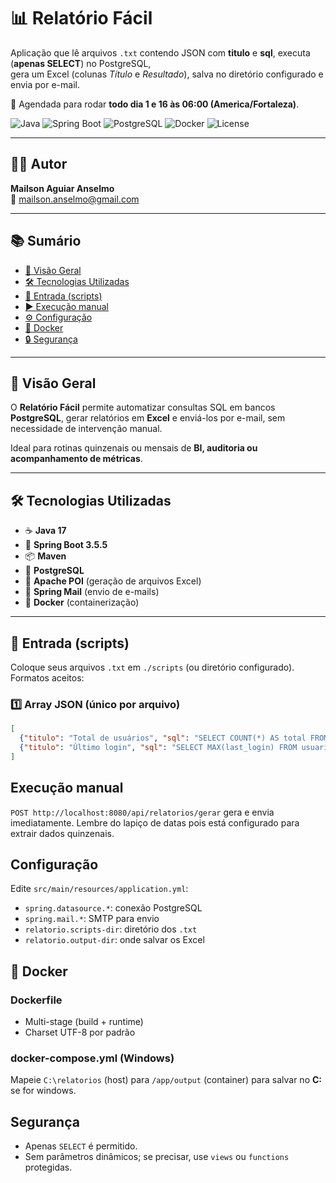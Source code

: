 # 📊 Relatório Fácil  

Aplicação que lê arquivos `.txt` contendo JSON com **titulo** e **sql**, executa (**apenas SELECT**) no PostgreSQL,  
gera um Excel (colunas *Título* e *Resultado*), salva no diretório configurado e envia por e-mail.  

🔔 Agendada para rodar **todo dia 1 e 16 às 06:00 (America/Fortaleza)**.

![Java](https://img.shields.io/badge/Java-17-red)
![Spring Boot](https://img.shields.io/badge/Spring%20Boot-3.5.5-brightgreen)
![PostgreSQL](https://img.shields.io/badge/Postgres-9.4%2B-blue)
![Docker](https://img.shields.io/badge/Docker-ready-2496ED)
![License](https://img.shields.io/badge/License-MIT-lightgrey)

---

## 👨‍💻 Autor
**Mailson Aguiar Anselmo**  
📧 [mailson.anselmo@gmail.com](mailto:mailson.anselmo@gmail.com)

---

## 📚 Sumário
- [🔎 Visão Geral](#-visão-geral)
- [🛠 Tecnologias Utilizadas](#-tecnologias-utilizadas)
- [📂 Entrada (scripts)](#-entrada-scripts)
- [▶️ Execução manual](#️-execução-manual)
- [⚙️ Configuração](#️-configuração)
- [🐳 Docker](#-docker)
- [🔒 Segurança](#-segurança)

---

## 🔎 Visão Geral
O **Relatório Fácil** permite automatizar consultas SQL em bancos **PostgreSQL**, gerar relatórios em **Excel** e enviá-los por e-mail, sem necessidade de intervenção manual.  

Ideal para rotinas quinzenais ou mensais de **BI, auditoria ou acompanhamento de métricas**.

---

## 🛠 Tecnologias Utilizadas
- ☕ **Java 17**
- 🌱 **Spring Boot 3.5.5**
- 📦 **Maven**
- 🐘 **PostgreSQL**
- 📑 **Apache POI** (geração de arquivos Excel)
- 📧 **Spring Mail** (envio de e-mails)
- 🐳 **Docker** (containerização)

---

## 📂 Entrada (scripts)
Coloque seus arquivos `.txt` em `./scripts` (ou diretório configurado).  
Formatos aceitos:

### 1️⃣ Array JSON (único por arquivo)
```json
[
  {"titulo": "Total de usuários", "sql": "SELECT COUNT(*) AS total FROM usuarios"},
  {"titulo": "Último login", "sql": "SELECT MAX(last_login) FROM usuarios"}
]
```

## Execução manual
`POST http://localhost:8080/api/relatorios/gerar` gera e envia imediatamente. Lembre do lapiço de datas pois está configurado para extrair dados quinzenais.

## Configuração
Edite `src/main/resources/application.yml`:
- `spring.datasource.*`: conexão PostgreSQL
- `spring.mail.*`: SMTP para envio
- `relatorio.scripts-dir`: diretório dos `.txt`
- `relatorio.output-dir`: onde salvar os Excel

## 🐳 Docker
### Dockerfile
- Multi-stage (build + runtime)
- Charset UTF-8 por padrão

### docker-compose.yml (Windows)
Mapeie `C:\relatorios` (host) para `/app/output` (container) para salvar no **C:** se for windows.

## Segurança
- Apenas `SELECT` é permitido.
- Sem parâmetros dinâmicos; se precisar, use `views` ou `functions` protegidas.
